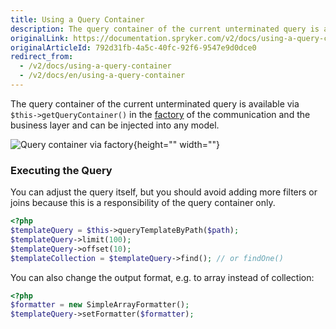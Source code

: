 ```yaml
---
title: Using a Query Container
description: The query container of the current unterminated query is available via $this->getQueryContainer() in the factory of the communication and the business layer and can be injected into any model.
originalLink: https://documentation.spryker.com/v2/docs/using-a-query-container
originalArticleId: 792d31fb-4a5c-40fc-92f6-9547e9d0dce0
redirect_from:
  - /v2/docs/using-a-query-container
  - /v2/docs/en/using-a-query-container
---
```


The query container of the current unterminated query is available via `$this->getQueryContainer()` in the [factory](https://documentation.spryker.com/resources_and_developer_tools/factory.htm) of the communication and the business layer and can be injected into any model.

![Query container via factory](https://spryker.s3.eu-central-1.amazonaws.com/docs/Developer+Guide/Zed/Persistence+Layer/Query+Container/query-container-via-factory.png){height="" width=""}

### Executing the Query

You can adjust the query itself, but you should avoid adding more filters or joins because this is a responsibility of the query container only.

```php
<?php
$templateQuery = $this->queryTemplateByPath($path);
$templateQuery->limit(100);
$templateQuery->offset(10);
$templateCollection = $templateQuery->find(); // or findOne()
```

You can also change the output format, e.g. to array instead of collection:

```php
<?php
$formatter = new SimpleArrayFormatter();
$templateQuery->setFormatter($formatter);
```
